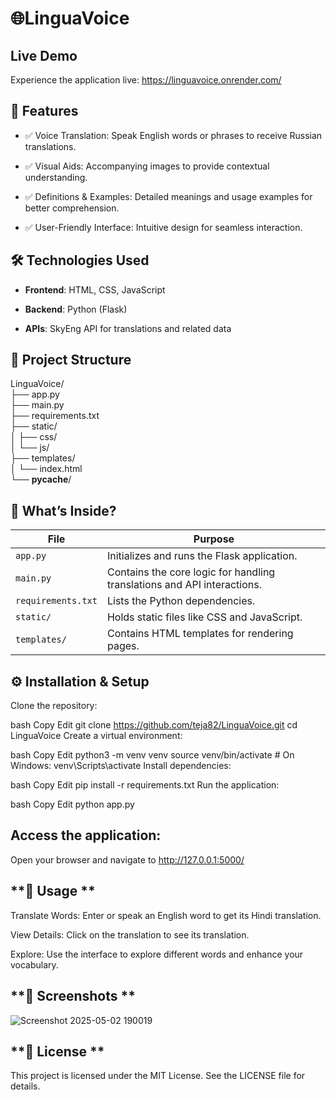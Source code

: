 # **🌐LinguaVoice**
## **Live Demo**
Experience the application live: https://linguavoice.onrender.com/

## **🚀 Features**
- ✅ Voice Translation: Speak English words or phrases to receive Russian translations.

- ✅ Visual Aids: Accompanying images to provide contextual understanding.

- ✅ Definitions & Examples: Detailed meanings and usage examples for better comprehension.

- ✅ User-Friendly Interface: Intuitive design for seamless interaction.

## **🛠️ Technologies Used**
- **Frontend**: HTML, CSS, JavaScript

- **Backend**: Python (Flask)

- **APIs**: SkyEng API for translations and related data

## **📂 Project Structure**

LinguaVoice/<br>
├── app.py<br>
├── main.py<br>
├── requirements.txt<br>
├── static/<br>
│   ├── css/<br>
│   └── js/<br>
├── templates/<br>
│   └── index.html<br>
└── __pycache__/<br>

## 💼 **What’s Inside?**

| File                    | Purpose                                                                  |
|-------------------------|--------------------------------------------------------------------------|
| `app.py`                | Initializes and runs the Flask application.                              |
| `main.py`               | Contains the core logic for handling translations and API interactions.  |
| `requirements.txt`      | Lists the Python dependencies.                                           |
| `static/`               | Holds static files like CSS and JavaScript.                              |
| `templates/`            | Contains HTML templates for rendering pages.                             |

## **⚙️ Installation & Setup**
Clone the repository:

bash
Copy
Edit
git clone https://github.com/teja82/LinguaVoice.git
cd LinguaVoice
Create a virtual environment:

bash
Copy
Edit
python3 -m venv venv
source venv/bin/activate  # On Windows: venv\Scripts\activate
Install dependencies:

bash
Copy
Edit
pip install -r requirements.txt
Run the application:

bash
Copy
Edit
python app.py


## **Access the application:**
Open your browser and navigate to http://127.0.0.1:5000/

## **🧪 Usage **
Translate Words: Enter or speak an English word to get its Hindi translation.

View Details: Click on the translation to see its translation.

Explore: Use the interface to explore different words and enhance your vocabulary.

## **📸 Screenshots **
![Screenshot 2025-05-02 190019](https://github.com/user-attachments/assets/ec0c1745-18cb-4e05-86df-f9529aa52853)

## **📜 License **
This project is licensed under the MIT License. See the LICENSE file for details.
